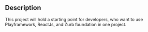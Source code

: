 

Description
-----------
This project will hold a starting point for developers, who want to use Playframework, ReactJs, and Zurb foundation in one project. 
